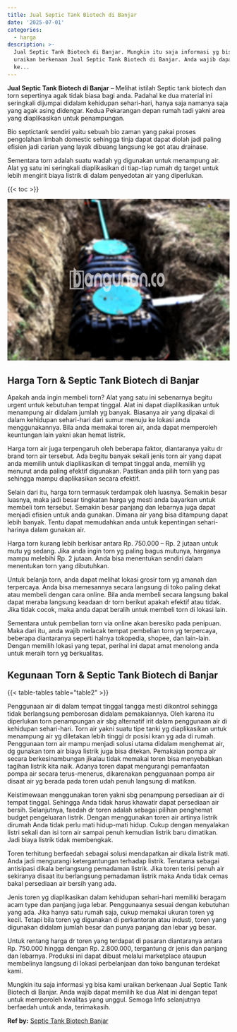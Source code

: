 ```yaml
---
title: Jual Septic Tank Biotech di Banjar
date: '2025-07-01'
categories:
  - harga
description: >-
  Jual Septic Tank Biotech di Banjar. Mungkin itu saja informasi yg bisa kami
  uraikan berkenaan Jual Septic Tank Biotech di Banjar. Anda wajib dapat memilih
  ke...
---
```


**Jual Septic Tank Biotech di Banjar** – Melihat istilah Septic tank biotech dan torn sepertinya agak tidak biasa bagi anda. Padahal ke dua material ini seringkali dijumpai didalam kehidupan sehari-hari, hanya saja namanya saja yang agak asing didengar. Kedua Pekarangan depan rumah tadi yakni area yang diaplikasikan untuk penampungan.

Bio septictank sendiri yaitu sebuah bio zaman yang pakai proses pengolahan limbah domestic sehingga tinja dapat dapat diolah jadi paling efisien jadi carian yang layak dibuang langsung ke got atau drainase.

Sementara torn adalah suatu wadah yg digunakan untuk menampung air. Alat yg satu ini seringkali diaplikasikan di tiap-tiap rumah dg target untuk lebih mengirit biaya listrik di dalam penyedotan air yang diperlukan.

{{< toc >}}

![Jual Septic Tank Biotech di Banjar](/images/jual-bio-septictank-49.png)

## Harga Torn & Septic Tank Biotech di Banjar

Apakah anda ingin membeli torn? Alat yang satu ini sebenarnya begitu urgent untuk kebutuhan tempat tinggal. Alat ini dapat diaplikasikan untuk menampung air didalam jumlah yg banyak. Biasanya air yang dipakai di dalam kehidupan sehari-hari dari sumur menuju ke lokasi anda menggunakannya. Bila anda memakai toren air, anda dapat memperoleh keuntungan lain yakni akan hemat listrik.

Harga torn air juga terpengaruh oleh beberapa faktor, diantaranya yaitu dr brand torn air tersebut. Ada begitu banyak sekali jenis torn air yang dapat anda memilih untuk diaplikasikan di tempat tinggal anda, memilih yg menurut anda paling efektif digunakan. Pastikan anda pilih torn yang pas sehingga mampu diaplikasikan secara efektif.

Selain dari itu, harga torn termasuk terdampak oleh luasnya. Semakin besar luasnya, maka jadi besar tingkatan harga yg mesti anda bayarkan untuk membeli torn tersebut. Semakin besar panjang dan lebarnya juga dapat menjadi efisien untuk anda gunakan. Dimana air yang bisa ditampung dapat lebih banyak. Tentu dapat memudahkan anda untuk kepentingan sehari-harinya dalam gunakan air.

Harga torn kurang lebih berkisar antara Rp. 750.000 – Rp. 2 jutaan untuk mutu yg sedang. Jika anda ingin torn yg paling bagus mutunya, harganya mampu melebihi Rp. 2 jutaan. Anda bisa menentukan sendiri dalam menentukan torn yang dibutuhkan.

Untuk belanja torn, anda dapat melihat lokasi grosir torn yg amanah dan terpercaya. Anda bisa memesannya secara langsung di toko paling dekat atau membeli dengan cara online. Bila anda membeli secara langsung bakal dapat meraba langsung keadaan dr torn berikut apakah efektif atau tidak. Jika tidak cocok, maka anda dapat beralih untuk membeli torn di lokasi lain.

Sementara untuk pembelian torn via online akan beresiko pada penipuan. Maka dari itu, anda wajib melacak tempat pembelian torn yg terpercaya, beberapa diantaranya seperti halnya tokopedia, shopee, dan lain-lain. Dengan memilih lokasi yang tepat, perihal ini dapat amat menolong anda untuk meraih torn yg berkualitas.

## Kegunaan Torn & Septic Tank Biotech di Banjar

{{< table-tables table="table2" >}}

Penggunaan air di dalam tempat tinggal tangga mesti dikontrol sehingga tidak berlangsung pemborosan didalam pemakaiannya. Oleh karena itu diperlukan torn penampungan air sbg alternatif irit dalam penggunaan air di kehidupan sehari-hari. Torn air yakni suatu tipe tanki yg diaplikasikan untuk menampung air yg diletakan lebih tinggi dr posisi kran yg ada di rumah. Penggunaan torn air mampu menjadi solusi utama didalam menghemat air, dg gunakan torn air biaya listrik juga bisa ditekan. Pemakaian pompa air secara berkesinambungan jikalau tidak memakai toren bisa menyebabkan tagihan listrik kita naik. Adanya toren dapat mengurangi pemanfaatan pompa air secara terus-menerus, dikarenakan pengguanaan pompa air disaat air yg berada pada toren udah penuh langsung di matikan.

Keistimewaan menggunakan toren yakni sbg penampung persediaan air di tempat tinggal. Sehingga Anda tidak harus khawatir dapat persediaan air bersih. Selanjutnya, faedah dr toren adalah sebagai pilihan penghemat budget pengeluaran listrik. Dengan menggunakan toren air artinya listrik dirumah Anda tidak perlu mati hidup-mati hidup. Cukup dengan menyalakan listri sekali dan isi torn air sampai penuh kemudian listrik baru dimatikan. Jadi biaya listrik tidak membengkak.

Toren terhitung berfaedah sebagai solusi mendapatkan air dikala listrik mati. Anda jadi mengurangi ketergantungan terhadap listrik. Terutama sebagai antisipasi dikala berlangsung pemadaman listrik. Jika toren terisi penuh air sekiranya disaat itu berlangsung pemadaman listrik maka Anda tidak cemas bakal persediaan air bersih yang ada.

Jenis toren yg diaplikasikan dalam kehidupan sehari-hari memiliki beragam acam type dan panjang juga lebar. Penggunaanya sesuai dengan kebutuhan yang ada. Jika hanya satu rumah saja, cukup memakai ukuran toren yg kecil. Tetapi bila toren yg digunakan di perkantoran atau industi, toren yang digunakan didalam jumlah besar dan punya panjang dan lebar yg besar.

Untuk rentang harga dr toren yang terdapat di pasaran diantaranya antara Rp. 750.000 hingga dengan Rp. 2.800.000, tergantung dr jenis dan panjang dan lebarnya. Produksi ini dapat dibuat melalui marketplace ataupun membelinya langsung di lokasi perbelanjaan dan toko bangunan terdekat kami.

Mungkin itu saja informasi yg bisa kami uraikan berkenaan Jual Septic Tank Biotech di Banjar. Anda wajib dapat memilih ke dua Alat ini dengan tepat untuk memperoleh kwalitas yang unggul. Semoga Info selanjutnya berfaedah untuk anda, terimakasih.

**Ref by:** [Septic Tank Biotech Banjar](https://id.wikipedia.org/wiki/Septic)
